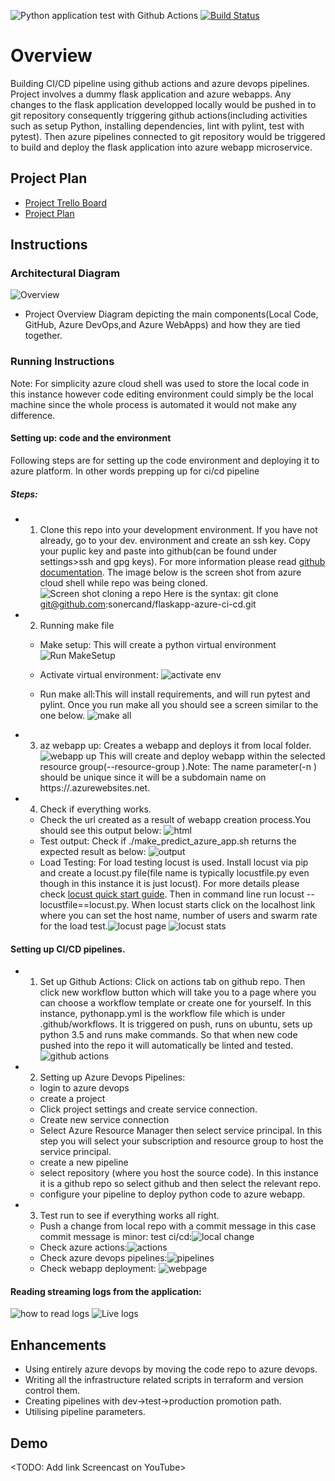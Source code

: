 ![Python application test with Github Actions](https://github.com/sonercand/flaskapp-azure-ci-cd/actions/workflows/pythonapp.yml/badge.svg) [![Build Status](https://dev.azure.com/sonercand/flask-ml-deploy/_apis/build/status/sonercand.flaskapp-azure-ci-cd?branchName=main)](https://dev.azure.com/sonercand/flask-ml-deploy/_build/latest?definitionId=8&branchName=main)


# Overview
Building CI/CD pipeline using github actions and azure devops pipelines. Project involves a dummy flask application and azure webapps. 
Any changes to the flask application developped locally would be pushed in to git repository consequently triggering github actions(including activities such as setup Python, installing dependencies, lint with pylint, test with pytest). Then azure pipelines connected to git repository would be triggered to build and deploy the flask application into azure webapp microservice.



## Project Plan
* [Project Trello Board](https://trello.com/b/DTgl4eeb/building-ci-cd-pipeline)
* [Project Plan](https://docs.google.com/spreadsheets/d/1hhWwv4-5kIjGAPCK1zGWjlT58VBuoIrDHjL-ercclaE/edit?usp=sharing)

## Instructions
### Architectural Diagram
![Overview](https://github.com/sonercand/flaskapp-azure-ci-cd/blob/main/diagrams/overview_diagram.jpg)  
* Project Overview Diagram depicting the main components(Local Code, GitHub, Azure DevOps,and Azure WebApps) and how they are tied together.
### Running Instructions
Note: For simplicity azure cloud shell was used to store the local code in this instance however code editing environment could simply be the local machine since the whole process is automated it would not make any difference. 
#### Setting up: code and the environment
Following steps are for setting up the code environment and deploying it to azure platform. In other words prepping up for ci/cd pipeline
##### Steps:
* 1. Clone this repo into your development environment. If you have not already, go to your dev. environment and create an ssh key. Copy your puplic key and paste into github(can be found under settings>ssh and gpg keys). For more information please read [github documentation](https://docs.github.com/en/github/authenticating-to-github/adding-a-new-ssh-key-to-your-github-account). The image below is the screen shot from azure cloud shell while repo was being cloned. 
![Screen shot cloning a repo](https://github.com/sonercand/flaskapp-azure-ci-cd/blob/main/diagrams/cloning_repo_to_azure.PNG)
Here is the syntax: git clone git@github.com:sonercand/flaskapp-azure-ci-cd.git
* 2. Running make file
  * Make setup: This will create a python virtual environment ![Run MakeSetup](https://github.com/sonercand/flaskapp-azure-ci-cd/blob/main/diagrams/Image%2005-04-2021%20at%2015.55.jpg)
  
  * Activate virtual environment: ![activate env](https://github.com/sonercand/flaskapp-azure-ci-cd/blob/main/diagrams/Image%2005-04-2021%20at%2016.11.jpg)
  
  * Run make all:This will install requirements, and will run pytest and pylint. Once you run make all you should see a screen similar to the one below. ![make all](https://github.com/sonercand/flaskapp-azure-ci-cd/blob/main/diagrams/Image%2005-04-2021%20at%2016.36.jpg)
  
* 3. az webapp up: Creates a webapp and deploys it from local folder. ![webapp up](https://github.com/sonercand/flaskapp-azure-ci-cd/blob/main/diagrams/Image%2005-04-2021%20at%2017.57.jpg) This will create and deploy webapp within the selected resource group(--resource-group <rg name>).Note: The name parameter(-n <name>) should be unique since it will be a subdomain name on https://<name>.azurewebsites.net.
* 4. Check if everything works. 
   * Check the url created as a result of webapp creation process.You should see this output below: ![html](https://github.com/sonercand/flaskapp-azure-ci-cd/blob/main/diagrams/Image%2005-04-2021%20at%2020.27.jpg)
   * Test output: Check if ./make_predict_azure_app.sh returns the expected result as below: ![output](https://github.com/sonercand/flaskapp-azure-ci-cd/blob/main/diagrams/Image%2005-04-2021%20at%2020.42.jpg)
   * Load Testing: For load testing locust is used. Install locust via pip and create a locust.py file(file name is typically locustfile.py even though in this instance it is just locust). For more details please check [locust quick start guide](https://docs.locust.io/en/stable/quickstart.html). Then in command line run locust --locustfile==locust.py. When locust starts click on the localhost link where you can set the host name, number of users and swarm rate for the load test.![locust page](https://github.com/sonercand/flaskapp-azure-ci-cd/blob/main/diagrams/Image%2006-04-2021%20at%2017.04.jpg) ![locust stats](https://github.com/sonercand/flaskapp-azure-ci-cd/blob/main/diagrams/Image%2006-04-2021%20at%2017.03.jpg)
#### Setting up CI/CD pipelines.
* 1. Set up Github Actions: Click on actions tab on github repo. Then click new workflow button which will take you to a page where you can choose a workflow template or create one for yourself. In this instance, pythonapp.yml is the workflow file which is under .github/workflows. It is triggered on push, runs on ubuntu, sets up python 3.5 and runs make commands. So that when new code pushed into the repo it will automatically be linted and tested.![github actions](https://github.com/sonercand/flaskapp-azure-ci-cd/blob/main/diagrams/Image%2006-04-2021%20at%2017.34.jpg)
* 2. Setting up Azure Devops Pipelines:
   * login to azure devops
   * create a project
   * Click project settings and create service connection. 
   * Create new service connection
   * Select Azure Resource Manager then select service principal. In this step you will select your subscription and resource group to host the service principal.
   * create a new pipeline 
   * select repository (where you host the source code). In this instance it is a github repo so select github and then select the relevant repo. 
   * configure your pipeline to deploy python code to azure webapp.
* 3. Test run to see if everything works all right.  
   * Push a change from local repo with a commit message in this case commit message is minor: test ci/cd:![local change](https://github.com/sonercand/flaskapp-azure-ci-cd/blob/main/diagrams/Image%2006-04-2021%20at%2018.20.jpg)
   * Check azure actions:![actions](https://github.com/sonercand/flaskapp-azure-ci-cd/blob/main/diagrams/Image%2006-04-2021%20at%2018.25.jpg)
   * Check azure devops pipelines:![pipelines](https://github.com/sonercand/flaskapp-azure-ci-cd/blob/main/diagrams/Image%2006-04-2021%20at%2018.28.jpg)
   * Check webapp deployment: ![webpage](https://github.com/sonercand/flaskapp-azure-ci-cd/blob/main/diagrams/Image%2006-04-2021%20at%2021.44.jpg)

#### Reading streaming logs from the application:
![how to read logs](https://github.com/sonercand/flaskapp-azure-ci-cd/blob/main/diagrams/Image%2006-04-2021%20at%2022.05.jpg)
![Live logs](https://github.com/sonercand/flaskapp-azure-ci-cd/blob/main/diagrams/Image%2006-04-2021%20at%2022.06.jpg)
 
 
## Enhancements
* Using entirely azure devops by moving the code repo to azure devops. 
* Writing all the infrastructure related scripts in terraform and version control them.
* Creating pipelines with dev->test->production promotion path.
* Utilising pipeline parameters.

## Demo 

<TODO: Add link Screencast on YouTube>


